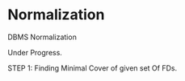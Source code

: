 # Normalization
DBMS Normalization

Under Progress.

STEP 1: Finding Minimal Cover of given set Of FDs.